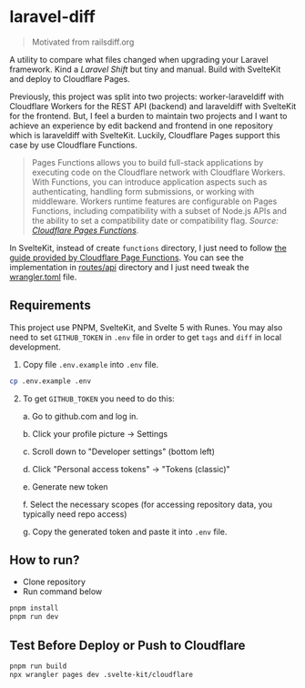 # laravel-diff

> Motivated from railsdiff.org

A utility to compare what files changed when upgrading your Laravel framework. Kind a *Laravel Shift* but tiny and manual. Build with SvelteKit and deploy to Cloudflare Pages.

Previously, this project was split into two projects: worker-laraveldiff with Cloudflare Workers for the REST API (backend) and laraveldiff with SvelteKit for the frontend. But, I feel a burden to maintain two projects and I want to achieve an experience by edit backend and frontend in one repository which is laraveldiff with SvelteKit. Luckily, Cloudflare Pages support this case by use Cloudflare Functions.

> Pages Functions allows you to build full-stack applications by executing code on the Cloudflare network with Cloudflare Workers. With Functions, you can introduce application aspects such as authenticating, handling form submissions, or working with middleware. Workers runtime features are configurable on Pages Functions, including compatibility with a subset of Node.js APIs and the ability to set a compatibility date or compatibility flag. *Source: [Cloudflare Pages Functions](https://developers.cloudflare.com/pages/functions/)*.

In SvelteKit, instead of create `functions` directory, I just need to follow [the guide provided by Cloudflare Page Functions](https://developers.cloudflare.com/pages/framework-guides/deploy-a-svelte-site/#functions-setup). You can see the implementation in [routes/api](./src/routes/api/) directory and I just need tweak the [wrangler.toml](./wrangler.toml) file.

## Requirements

This project use PNPM, SvelteKit, and Svelte 5 with Runes. You may also need to set `GITHUB_TOKEN` in `.env` file in order to get `tags` and `diff` in local development.

1. Copy file `.env.example` into `.env` file.

```sh
cp .env.example .env
```

2. To get `GITHUB_TOKEN` you need to do this:

    a. Go to github.com and log in.

    b. Click your profile picture → Settings

    c. Scroll down to "Developer settings" (bottom left)

    d. Click "Personal access tokens" → "Tokens (classic)"

    e. Generate new token

    f. Select the necessary scopes (for accessing repository data, you typically need repo access)

    g. Copy the generated token and paste it into `.env` file.

## How to run?

- Clone repository
- Run command below

```sh
pnpm install
pnpm run dev
```

## Test Before Deploy or Push to Cloudflare

```sh
pnpm run build
npx wrangler pages dev .svelte-kit/cloudflare
```